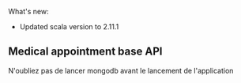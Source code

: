 What's new:

- Updated scala version to 2.11.1

Medical appointment base API
--------------------------------------------------
N'oubliez pas de lancer mongodb avant le lancement de l'application
